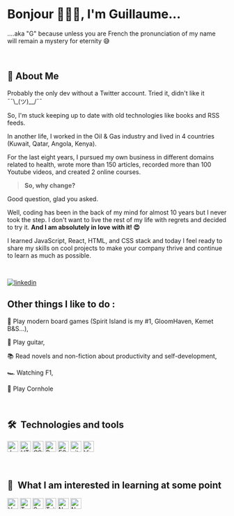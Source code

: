 
# Bonjour 🥖🍷🧀, I'm Guillaume...
....aka "G" because unless you are French the pronunciation of my
name will remain a mystery for eternity 😅 

<br>

## 🚀 About Me
Probably the only dev without a Twitter account. Tried it, didn't like it ¯¯\\_(ツ)__/¯¯
 
So, I'm stuck keeping up to date with old technologies like books and RSS feeds.

In another life, I worked in the Oil & Gas industry and lived in 4 countries (Kuwait, Qatar, Angola, Kenya).

For the last eight years, I pursued my own business in different domains related to health, wrote more than 150 articles, recorded more than 100 Youtube videos, and created 2 online courses.

> **So, why change?**

Good question, glad you asked.

Well, coding has been in the back of my mind for almost 10 years but I never took the step. I don't want to live the rest of my life with regrets and decided to try it. **And I am absolutely in love with it!  😍**

I learned JavaScript, React, HTML, and CSS stack and today I feel ready to share my skills on cool projects to make your company thrive and continue to learn as much as possible.

<br>

[![linkedin](https://img.shields.io/badge/linkedin-0A66C2?style=for-the-badge&logo=linkedin&logoColor=white)](https://www.linkedin.com/in/theretg)



## Other things I like to do :
🎲 Play modern board games (Spirit Island is my #1, GloomHaven, Kemet B&S...),

🎸 Play guitar,

📚 Read novels and non-fiction about productivity and self-development,

🏎️ Watching F1,

🎯 Play Cornhole

<br>

## 🛠  Technologies and tools

<img src="https://img.shields.io/badge/JavaScript-282C34?logo=javascript&logoColor=F7DF1E" alt="JavaScript logo" title="JavaScript" height="25" />    <img src="https://img.shields.io/badge/HTML5-282C34?logo=html5&logoColor=E34F26" alt="HTML5 logo" title="HTML5" height="25" />  <img src="https://img.shields.io/badge/CSS3-282C34?logo=css3&logoColor=1572B6" alt="CSS3 logo" title="CSS3" height="25" />  <img src="https://img.shields.io/badge/React-282C34?logo=react&logoColor=61DAFB" alt="React Native logo" title="React Native" height="25" />  <img src="https://img.shields.io/badge/ESLint-282C34?logo=eslint&logoColor=4B32C3" alt="ESLint logo" title="ESLint" height="25" />  <img src="https://img.shields.io/badge/git-282C34?logo=git&logoColor=F05032" alt="git logo" title="git" height="25" />  <img src="https://img.shields.io/badge/VS%20Code-282C34?logo=visual-studio-code&logoColor=007ACC" alt="Visual Studio Code logo" title="Visual Studio Code" height="25" />

<br>


## 📖  What I am interested in learning at some point

<img src="https://img.shields.io/badge/Vue.js-282C34?logo=vue.js&logoColor=4FC08D" alt="Vue.js logo" title="Vue" height="25" />  <img src="https://img.shields.io/badge/TypeScript-282C34?logo=typescript&logoColor=3178C6" alt="TypeScript logo" title="TypeScript" height="25" />  <img src="https://img.shields.io/badge/Sass-282C34?logo=sass&logoColor=CC6699" alt="Sass logo" title="Sass" height="25" />  <img src="https://img.shields.io/badge/Tailwind%20CSS-282C34?logo=tailwind-css&logoColor=38B2AC" alt="Tailwind CSS logo" title="Tailwind CSS" height="25" />  <img src="https://img.shields.io/badge/Node.js-282C34?logo=node.js&logoColor=339933" alt="Node.js logo" title="Node.js" height="25" />  <img src="https://img.shields.io/badge/Next.js-282C34?logo=next.js&logoColor=FFFFFF" alt="Next.js logo" title="Next.js" height="25" />
